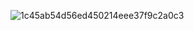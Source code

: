 ![1c45ab54d56ed450214eee37f9c2a0c3](https://github.com/user-attachments/assets/3cc95f64-0d85-43ea-89d9-eebc76a4db04)

